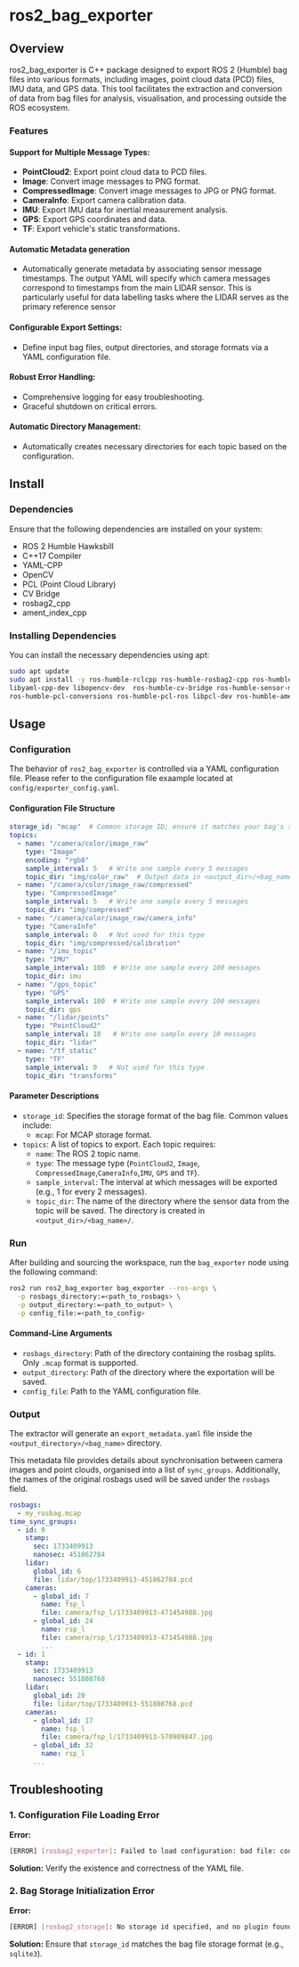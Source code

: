 
# ros2_bag_exporter

## Overview

ros2_bag_exporter is  C++ package designed to export ROS 2 (Humble) bag files into various formats, including images, point cloud data (PCD) files, IMU data, and GPS data. This tool facilitates the extraction and conversion of data from bag files for analysis, visualisation, and processing outside the ROS ecosystem.

### Features
#### Support for Multiple Message Types:
- **PointCloud2**: Export point cloud data to PCD files.
- **Image**: Convert image messages to PNG format.
- **CompressedImage**: Convert image messages to JPG or PNG format.
- **CameraInfo**: Export camera calibration data.
- **IMU**: Export IMU data for inertial measurement analysis.
- **GPS**: Export GPS coordinates and data.
- **TF**: Export vehicle's static transformations.

#### Automatic Metadata generation
- Automatically generate metadata by associating sensor message timestamps. The output YAML will specify which camera messages correspond to timestamps from the main LIDAR sensor. This is particularly useful for data labelling tasks where the LIDAR serves as the primary reference sensor

#### Configurable Export Settings:
- Define input bag files, output directories, and storage formats via a YAML configuration file.

#### Robust Error Handling:
- Comprehensive logging for easy troubleshooting.
- Graceful shutdown on critical errors.

#### Automatic Directory Management:
- Automatically creates necessary directories for each topic based on the configuration.

## Install
### Dependencies
Ensure that the following dependencies are installed on your system:
- ROS 2 Humble Hawksbill
- C++17 Compiler
- YAML-CPP
- OpenCV
- PCL (Point Cloud Library)
- CV Bridge
- rosbag2_cpp
- ament_index_cpp

### Installing Dependencies
You can install the necessary dependencies using apt:
```bash
sudo apt update
sudo apt install -y ros-humble-rclcpp ros-humble-rosbag2-cpp ros-humble-rosbag2-storage \
libyaml-cpp-dev libopencv-dev  ros-humble-cv-bridge ros-humble-sensor-msgs \
ros-humble-pcl-conversions ros-humble-pcl-ros libpcl-dev ros-humble-ament-index-cpp
```

## Usage

### Configuration
The behavior of `ros2_bag_exporter` is controlled via a YAML configuration file. Please refer to the configuration file exaample located at `config/exporter_config.yaml`.

#### Configuration File Structure
```yaml
storage_id: "mcap"  # Common storage ID; ensure it matches your bag's storage format
topics:
  - name: "/camera/color/image_raw"
    type: "Image"
    encoding: "rgb8"
    sample_interval: 5   # Write one sample every 5 messages
    topic_dir: "img/color_raw"  # Output data in <output_dir>/<bag_name>/img/color_raw
  - name: "/camera/color/image_raw/compressed"
    type: "CompressedImage"
    sample_interval: 5   # Write one sample every 5 messages
    topic_dir: "img/compressed"
  - name: "/camera/color/image_raw/camera_info"
    type: "CameraInfo"
    sample_interval: 0   # Not used for this type
    topic_dir: "img/compressed/calibration"
  - name: "/imu_topic"
    type: "IMU"
    sample_interval: 100  # Write one sample every 100 messages
    topic_dir: imu
  - name: "/gps_topic"
    type: "GPS"
    sample_interval: 100  # Write one sample every 100 messages
    topic_dir: gps
  - name: "/lidar/points"
    type: "PointCloud2"
    sample_interval: 10   # Write one sample every 10 messages
    topic_dir: "lidar"
  - name: "/tf_static"
    type: "TF"
    sample_interval: 0   # Not used for this type
    topic_dir: "transforms"
```

<!-- - `bag_path`: The absolute path to the ROS 2 bag file you wish to export. -->

#### Parameter Descriptions
- `storage_id`: Specifies the storage format of the bag file. Common values include:
  - `mcap`: For MCAP storage format.
- `topics`: A list of topics to export. Each topic requires:
  - `name`: The ROS 2 topic name.
  - `type`: The message type (`PointCloud2`, `Image`, `CompressedImage`,`CameraInfo`,`IMU`, `GPS` and `TF`).
  - `sample_interval`: The interval at which messages will be exported (e.g., 1 for every 2 messages).
  - `topic_dir`: The name of the directory where the sensor data from the topic will be saved. The directory is created in `<output_dir>/<bag_name>/`.

### Run
After building and sourcing the workspace, run the `bag_exporter` node using the following command:
```bash
ros2 run ros2_bag_exporter bag_exporter --ros-args \
  -p rosbags_directory:=<path_to_rosbags> \
  -p output_directory:=<path_to_output> \
  -p config_file:=<path_to_config>
```
#### Command-Line Arguments
- `rosbags_directory`: Path of the directory containing the rosbag splits. Only `.mcap` format is supported.
- `output_directory`: Path of the directory where the exportation will be saved.
- `config_file`: Path to the YAML configuration file.

### Output

The extractor will generate an `export_metadata.yaml` file inside the `<output_directory>/<bag_name>` directory.

This metadata file provides details about synchronisation between camera images and point clouds, organised into a list of `sync_groups`. Additionally, the names of the original rosbags used will be saved under the `rosbags` field.



```yaml
rosbags:
  - my_rosbag.mcap
time_sync_groups:
  - id: 0
    stamp:
      sec: 1733409913
      nanosec: 451862784
    lidar:
      global_id: 6
      file: lidar/top/1733409913-451862784.pcd
    cameras:
      - global_id: 7
        name: fsp_l
        file: camera/fsp_l/1733409913-471454988.jpg
      - global_id: 24
        name: rsp_l
        file: camera/rsp_l/1733409913-471454988.jpg
        ...
  - id: 1
    stamp:
      sec: 1733409913
      nanosec: 551808768
    lidar:
      global_id: 20
      file: lidar/top/1733409913-551808768.pcd
    cameras:
      - global_id: 17
        name: fsp_l
        file: camera/fsp_l/1733409913-570909847.jpg
      - global_id: 32
        name: rsp_l
      ...
```

## Troubleshooting
### 1. Configuration File Loading Error
**Error:**
```bash
[ERROR] [rosbag2_exporter]: Failed to load configuration: bad file: config/exporter_config.yaml
```
**Solution:**
Verify the existence and correctness of the YAML file.

### 2. Bag Storage Initialization Error
**Error:**
```bash
[ERROR] [rosbag2_storage]: No storage id specified, and no plugin found that could open URI
```
**Solution:**
Ensure that `storage_id` matches the bag file storage format (e.g., `sqlite3`).
